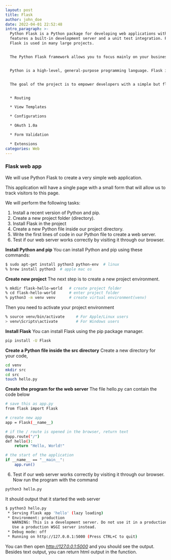 ```yaml
---
layout: post
title: Flask
author: john_doe
date: 2022-04-01 22:52:48
intro_paragraph: >-
  Python Flask is a Python package for developing web applications with. It
  features a built-in development server and a unit test integration. Python
  Flask is used in many large projects.


  The Python Flask framework allows you to focus mainly on your business logic, with the user interface being automatically generated from templates.


  Python is a high-level, general-purpose programming language. Flask is an open source web application framework written in Python. It’s used to create web application prototypes quickly without the need to hook into a specific database or to write raw SQL queries, but you have the option to do so.


  The goal of the project is to empower developers with a simple but flexible structure for application development. Features include, but are not limited to:


  * Routing

  * View Templates

  * Configurations

  * OAuth 1.0a

  * Form Validation

  * Extensions
categories: Web
---
```

### Flask web app

We will use Python Flask to create a very simple web application.

This application will have a single page with a small form that will allow us to track visitors to this page.

We will perform the following tasks:

1. Install a recent version of Python and pip.
2. Create a new project folder (directory).
3. Install Flask in the project
4. Create a new Python file inside our project directory.
5. Write the first lines of code in our Python file to create a web server.
6. Test if our web server works correctly by visiting it through our browser.

**Install Python and pip**
You can install Python and pip using these commands:

```bash
$ sudo apt-get install python3 python-env  # linux
% brew install python3  # apple mac os
```

**Create new project**
The next step is to create a new project environment. 

```bash
% mkdir flask-hello-world   # create project folder
% cd flask-hello-world      # enter project folder
% python3 -m venv venv      # create virtual environment(venv)
```

Then you need to activate your project environment

```bash
% source venv/bin/activate     # For Apple/Linux users
> venv\Scripts\activate        # For Windows users
```

**Install Flask**
You can install Flask using the pip package manager.

```bash
pip install -U Flask
```

**Create a Python file inside the src directory**
Create a new directory for your code, 

```bash
cd venv
mkdir src
cd src
touch hello.py
```
**Create the program for the web server**
The file hello.py can contain the code below

```bash
# save this as app.py
from flask import Flask

# create new app
app = Flask(__name__)

# if the / route is opened in the browser, return text
@app.route("/")
def hello():
    return "Hello, World!"

# the start of the application
if __name__ == "__main__":
    app.run()

```

6. Test if our web server works correctly by visiting it through our browser.
Now run the program with the command

```bash
python3 hello.py
```

It should output that it started the web server

```bash
$ python3 hello.py 
 * Serving Flask app 'hello' (lazy loading)
 * Environment: production
   WARNING: This is a development server. Do not use it in a production deployment.
   Use a production WSGI server instead.
 * Debug mode: off
 * Running on http://127.0.0.1:5000 (Press CTRL+C to quit)
```

You can then open *http://127.0.0.1:5000* and you should see the output. Besides text output, you can return html output in the function.
